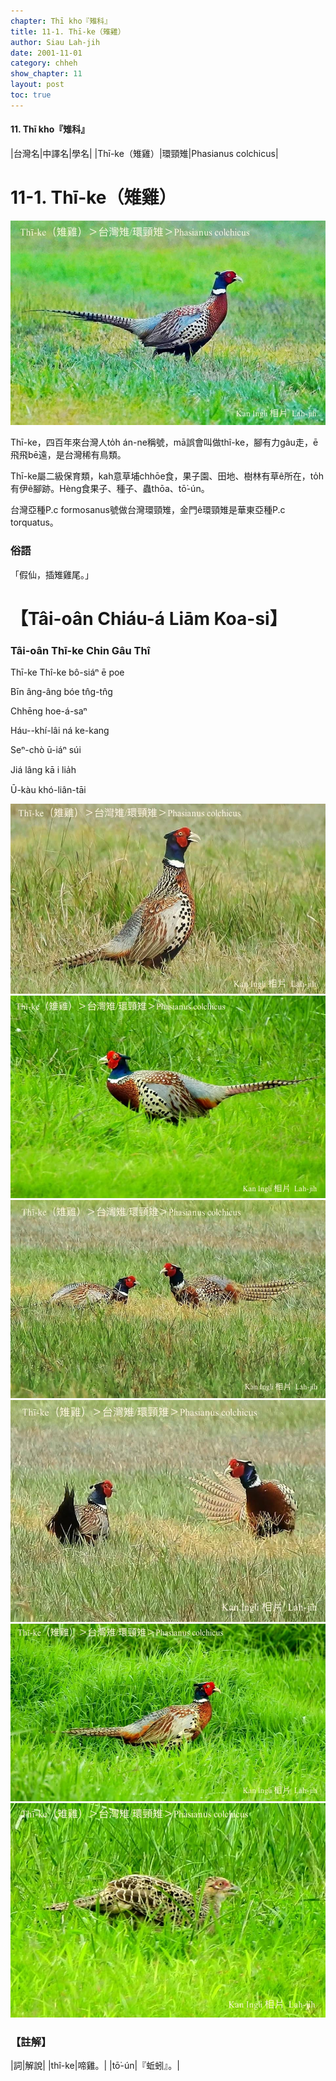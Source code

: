```yaml
---
chapter: Thī kho『雉科』
title: 11-1. Thī-ke（雉雞）
author: Siau Lah-jih
date: 2001-11-01
category: chheh
show_chapter: 11
layout: post
toc: true
---
```


#### 11. Thī kho『雉科』

|台灣名|中譯名|學名|
|Thī-ke（雉雞）|環頸雉|Phasianus colchicus|


# 11-1. Thī-ke（雉雞）


![](../too5/11/11-1-7.Thī-ke.jpg)


Thī-ke，四百年來台灣人to̍h án-ne稱號，mā誤會叫做thî-ke，腳有力gâu走，ē飛飛bē遠，是台灣稀有鳥類。

Thī-ke屬二級保育類，kah意草埔chhōe食，果子園、田地、樹林有草ê所在，to̍h有伊ê腳跡。Hèng食果子、種子、蟲thōa、tō͘-ún。

台灣亞種P.c formosanus號做台灣環頸雉，金門ê環頸雉是華東亞種P.c torquatus。


### 俗語

「假仙，插雉雞尾。」



# 【Tâi-oân Chiáu-á Liām Koa-si】

### **Tâi-oân Thī-ke Chin Gâu Thî**

Thī-ke Thî-ke bô-siáⁿ ē poe

Bīn âng-âng  bóe tn̂g-tn̂g

Chhēng hoe-á-saⁿ

Háu--khí-lâi ná ke-kang

Seⁿ-chò ū-iáⁿ súi

Jiá lâng kā i lia̍h

Ū-kàu khó-liân-tāi


![](../too5/11/11-1-5.Thī-ke.jpg)
![](../too5/11/11-1-1.Thī-ke.jpg)
![](../too5/11/11-1-4.Thī-ke.jpg)
![](../too5/11/11-1-6.Thī-ke.jpg)
![](../too5/11/11-1-2.Thī-ke.jpg)
![](../too5/11/11-1-3.Thī-ke.jpg)


### 【註解】

|詞|解說|
|thî-ke|啼雞。|
|tō͘-ún|『蚯蚓』。|

